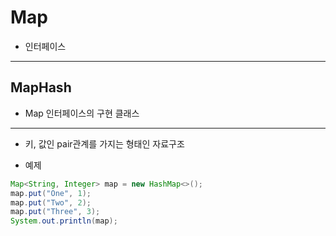 # Map
- 인터페이스
-----

## MapHash
- Map 인터페이스의 구현 클래스
-----

- 키, 값인 pair관계를 가지는 형태인 자료구조

- 예제
```java
Map<String, Integer> map = new HashMap<>();
map.put("One", 1);
map.put("Two", 2);
map.put("Three", 3);
System.out.println(map);
```